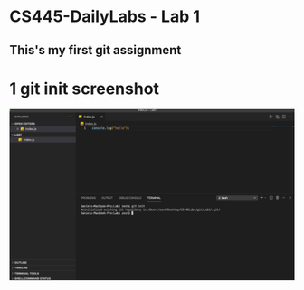 CS445-DailyLabs - Lab 1
=======================
This's my first git assignment
-------
# 1 git init screenshot
![git init screenshot](gitInit.jpg)
